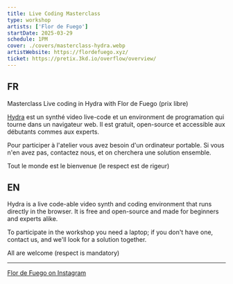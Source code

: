 ```yaml
---
title: Live Coding Masterclass
type: workshop
artists: ['Flor de Fuego']
startDate: 2025-03-29
schedule: 1PM
cover: ./covers/masterclass-hydra.webp
artistWebsite: https://flordefuego.xyz/
ticket: https://pretix.3kd.io/overflow/overview/
---
```


## FR

Masterclass Live coding in Hydra with Flor de Fuego (prix libre)

[Hydra](https://hydra.ojack.xyz/) est un synthé video live-code et un environment de programation qui tourne dans un navigateur web.
Il est gratuit, open-source et accessible aux débutants commes aux experts.

Pour participer à l'atelier vous avez besoin d'un ordinateur portable. Si vous n'en avez pas, contactez nous, et on
cherchera une solution ensemble.

Tout le monde est le bienvenue (le respect est de rigeur)

## EN

Hydra is a live code-able video synth and coding environment that runs directly in the browser.
It is free and open-source and made for beginners and experts alike.

To participate in the workshop you need a laptop; if you don't have one, contact us, and we'll look for a solution together.

All are welcome (respect is mandatory)

---

[Flor de Fuego on Instagram](https://www.instagram.com/flordefuega/)
